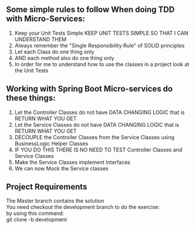 ## Some simple rules to follow When doing TDD with Micro-Services:
1. Keep your Unit Tests Simple KEEP UNIT TESTS SIMPLE SO THAT I CAN UNDERSTAND THEM
2. Always remember the "Single Responsibility Rule" of SOLID principles 
3. Let each Class do one thing only 
4. AND each method also do one thing only
5. In order for me to understand how to use the classes in a project look at the Unit Tests

## Working with Spring Boot Micro-services do these things:
1. Let the Controller Classes do not have DATA CHANGING LOGIC that is RETURN WHAT YOU GET
2. Let the Service Classes do not have DATA CHANGING LOGIC that is RETURN WHAT YOU GET
3. DECOUPLE the Controller Classes from the Service Classes using BusinessLogic Helper Classes
4. IF YOU DO THIS THERE IS NO NEED TO TEST Controller Classes and Service Classes
5. Make the Service Classes implement Interfaces
6. We can now Mock the Service classes

## Project Requirements
The Master branch contains the solution \
You need checkout the development branch to do the exercise: \
by using this command: \
git clone  -b development

